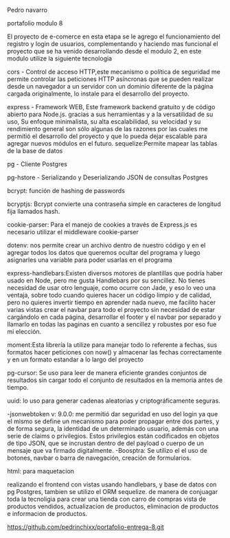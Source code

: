 Pedro navarro

portafolio modulo 8



El proyecto de e-comerce en esta etapa se le agrego el funcionamiento del registro y login de usuarios, complementando y haciendo mas funcional el proyecto que se ha venido desarrollando desde el modulo 2, 
en este modulo  utilize la siguiente tecnologia 

cors - Control de acceso HTTP,este mecanismo o política de seguridad me permite controlar las peticiones HTTP asíncronas que se pueden realizar desde un navegador a un servidor con un dominio diferente de la página cargada originalmente, lo instale para el desarrollo del proyecto.

express - Framework WEB, Este framework backend gratuito y de código abierto para Node.js. gracias a sus herramientas y a la versatilidad de su uso, Su enfoque minimalista, su alta escalabilidad, su velocidad y su rendimiento general son sólo algunas de las razones por las cuales me permitió el desarrollo del proyecto y que lo pueda dejar escalable para agregar nuevos módulos en el futuro.
sequelize:Permite mapear las tablas de la base de datos

pg - Cliente Postgres

pg-hstore - Serializando y Deserializando JSON de consultas Postgres

bcrypt: función de hashing de passwords 

bcryptjs: Bcrypt convierte una contraseña simple en caracteres de longitud fija llamados hash.

cookie-parser: Para el manejo de cookies a través de Express.js es necesario utilizar el middleware cookie-parser

dotenv: nos permite crear un archivo dentro de nuestro código y en el agregar todos los datos que queremos ocultar del programa y luego asignarles una variable para poder usarlas en el programa

express-handlebars:Existen diversos motores de plantillas que podría haber usado en Node, pero me gusta Handlebars por su sencillez. No tienes necesidad de usar otro lenguaje, como ocurre con Jade, y eso lo veo una ventaja, sobre todo cuando quieres hacer un código limpio y de calidad, pero no quieres invertir tiempo en aprender nada nuevo, me facilito hacer varias vistas crear el navbar para todo el proyecto sin necesidad de estar cargándolo en cada página, desarrollar el footer y el navbar por separado y llamarlo en todas las paginas en cuanto a sencillez y robustes por eso fue mi elección.

moment:Esta librería la utilize para manejar todo lo referente a fechas, sus formatos hacer peticiones con now() y  almacenar las fechas correctamente y en un formato estandar a lo largo del proyecto 

pg-cursor: Se uso para leer de manera eficiente grandes conjuntos de resultados sin cargar todo el conjunto de resultados en la memoria antes de tiempo.

uuid:  lo uso para generar cadenas aleatorias y criptográficamente seguras.

   -jsonwebtoken v: 9.0.0: me permitió dar seguridad en uso del login ya que el mismo se define un mecanismo para poder propagar entre dos partes, y de forma segura, la identidad de un determinado usuario, además con una serie de claims o privilegios. Estos privilegios están codificados en objetos de tipo JSON, que se incrustan dentro de del payload o cuerpo de un mensaje que va firmado digitalmente.
-Boosptra: Se utilizo el el uso de botones, navbar o barra de navegación, creación de formularios.

html: para maquetacion

realizando el frontend con vistas usando handlebars, y base de datos con pg Postgres, tambien se utilizo el ORM sequelize. de manera de conjuagar toda la tecnoligia para crear una tienda con carro de compras vista de productos vendidos, actualizacion de productos, eliminacion de productos e informacion de productos.


https://github.com/pedrinchixx/portafolio-entrega-8.git




